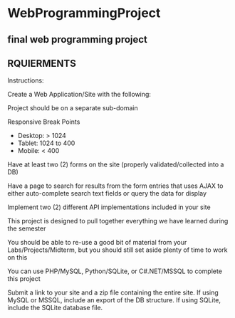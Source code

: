 # WebProgrammingProject
final web programming project
--------------------------------------------
RQUIERMENTS
--------------------------------------------
Instructions:

Create a Web Application/Site with the following:

Project should be on a separate sub-domain

Responsive Break Points
- Desktop: > 1024
- Tablet: 1024 to 400
- Mobile: < 400

Have at least two (2) forms on the site (properly validated/collected into a DB)

Have a page to search for results from the form entries that uses AJAX to either auto-complete search text fields or query the data for display

Implement two (2) different API implementations included in your site

This project is designed to pull together everything we have learned during the semester

You should be able to re-use a good bit of material from your Labs/Projects/Midterm, but you should still set aside plenty of time to work on this

You can use PHP/MySQL, Python/SQLite, or C#.NET/MSSQL to complete this project

Submit a link to your site and a zip file containing the entire site. If using MySQL or MSSQL, include an export of the DB structure. If using SQLite, include the SQLite database file.

